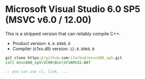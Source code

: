 # Microsoft Visual Studio 6.0 SP5 (MSVC v6.0 / 12.00)

This is a stripped version that can reliably compile C++.

- Product version: `6.0.8968.0`
- Compiler (c1xx.dll) version: `12.0.8968.0`

```bat
git clone https://github.com/ifarbod/msvc600_sp5.git
call msvc600_sp5\VC98\Bin\VCVARS32.BAT

:: you can use cl, link, ...
```
